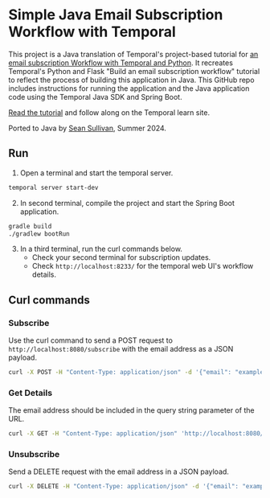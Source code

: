 
# Simple Java Email Subscription Workflow with Temporal

This project is a Java translation of Temporal's project-based tutorial for [an email subscription Workflow with Temporal and Python](https://learn.temporal.io/tutorials/python/subscriptions/).
It recreates Temporal's Python and Flask "Build an email subscription workflow" tutorial to reflect the process of building this application in Java. 
This GitHub repo includes instructions for running the application and the Java application code using the Temporal Java SDK and Spring Boot.

[Read the tutorial](http://learn.temporal.io/tutorials/java/subscriptions/) and follow along on the Temporal learn site.

Ported to Java by [Sean Sullivan](https://github.com/SeanSullivan3), Summer 2024.

## Run

1. Open a terminal and start the temporal server.
```bash
temporal server start-dev
```

2. In second terminal, compile the project and start the Spring Boot application.
```bash
gradle build
./gradlew bootRun
```

3. In a third terminal, run the curl commands below.
    -  Check your second terminal for subscription updates.
    -  Check `http://localhost:8233/` for the temporal web UI's workflow details.

## Curl commands

### Subscribe

Use the curl command to send a POST request to `http://localhost:8080/subscribe` with the email address as a JSON payload.

```bash
curl -X POST -H "Content-Type: application/json" -d '{"email": "example@example.com"}' http://localhost:8080/subscribe
```

### Get Details

The email address should be included in the query string parameter of the URL.

```bash
curl -X GET -H "Content-Type: application/json" 'http://localhost:8080/get_details?email=example@example.com'

```

### Unsubscribe

Send a DELETE request with the email address in a JSON payload.

```bash
curl -X DELETE -H "Content-Type: application/json" -d '{"email": "example@example.com"}' http://localhost:8080/unsubscribe
```
